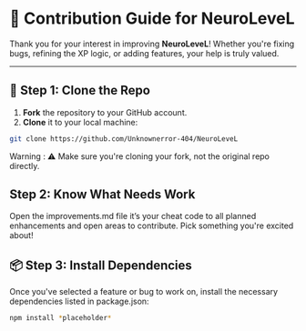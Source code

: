 # 🤖 Contribution Guide for NeuroLeveL

Thank you for your interest in improving **NeuroLeveL**! Whether you're fixing bugs, refining the XP logic, or adding features, your help is truly valued.

---

## 📁 Step 1: Clone the Repo

1. **Fork** the repository to your GitHub account.
2. **Clone** it to your local machine:

```bash
git clone https://github.com/Unknownerror-404/NeuroLeveL
```
Warning : ⚠️ Make sure you're cloning your fork, not the original repo directly.
## Step 2: Know What Needs Work ##
Open the improvements.md file it’s your cheat code to all planned enhancements and open areas to contribute. Pick something you're excited about!

## 📦 Step 3: Install Dependencies
Once you've selected a feature or bug to work on, install the necessary dependencies listed in package.json: 
```bash
npm install *placeholder*

